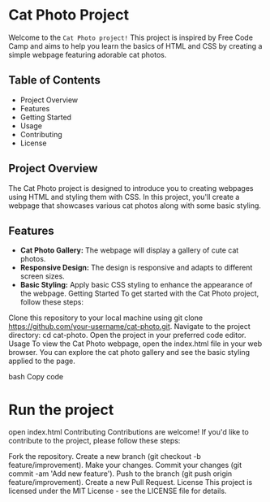 # Cat Photo Project
Welcome to the `Cat Photo project!` This project is inspired by Free Code Camp and aims to help you learn the basics of HTML and CSS by creating a simple webpage featuring adorable cat photos.

## Table of Contents
- Project Overview
- Features
- Getting Started
- Usage
- Contributing
- License
## Project Overview
The Cat Photo project is designed to introduce you to creating webpages using HTML and styling them with CSS. In this project, you'll create a webpage that showcases various cat photos along with some basic styling.

## Features
- **Cat Photo Gallery:** The webpage will display a gallery of cute cat photos.
- **Responsive Design:** The design is responsive and adapts to different screen sizes.
- **Basic Styling:** Apply basic CSS styling to enhance the appearance of the webpage.
Getting Started
To get started with the Cat Photo project, follow these steps:

Clone this repository to your local machine using git clone https://github.com/your-username/cat-photo.git.
Navigate to the project directory: cd cat-photo.
Open the project in your preferred code editor.
Usage
To view the Cat Photo webpage, open the index.html file in your web browser. You can explore the cat photo gallery and see the basic styling applied to the page.

bash
Copy code
# Run the project
open index.html
Contributing
Contributions are welcome! If you'd like to contribute to the project, please follow these steps:

Fork the repository.
Create a new branch (git checkout -b feature/improvement).
Make your changes.
Commit your changes (git commit -am 'Add new feature').
Push to the branch (git push origin feature/improvement).
Create a new Pull Request.
License
This project is licensed under the MIT License - see the LICENSE file for details.
